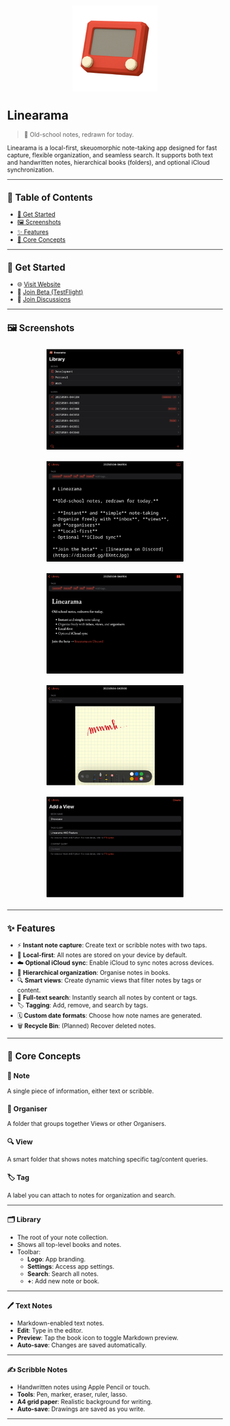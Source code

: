 <p align="center">
  <img src="assets/logo.png" width="200" align="center"/>
</p>

# Linearama

> 📝 Old-school notes, redrawn for today.

Linearama is a local-first, skeuomorphic note-taking app designed for fast capture, flexible organization, and seamless search. It supports both text and handwritten notes, hierarchical books (folders), and optional iCloud synchronization.

---

## 🧭 Table of Contents

- [🚀 Get Started](#-get-started)
- [🖼️ Screenshots](#️-screenshots)
- [✨ Features](#-features)
- [🧱 Core Concepts](#-core-concepts)

---

## 🚀 Get Started

- 🌐 [Visit Website](https://linearama.app)
- 📱 [Join Beta (TestFlight)](https://testflight.apple.com/join/KSsARdDa)
- 💬 [Join Discussions](https://github.com/linearama/linearama/discussions)

---

## 🖼️ Screenshots

<div align="center">
  <img src="assets/library.png" alt="Library" width="320" style="margin:12px"/>
  <img src="assets/text.png" alt="Markdown" width="320" style="margin:12px"/>
  <img src="assets/text_preview.png" alt="Markdown Preview" width="320" style="margin:12px"/>
  <img src="assets/scribble.png" alt="Scribble" width="320" style="margin:12px"/>
  <img src="assets/view.png" alt="View" width="320" style="margin:12px"/>
</div>

---

## ✨ Features

- ⚡ **Instant note capture**: Create text or scribble notes with two taps.
- 💾 **Local-first**: All notes are stored on your device by default.
- ☁️ **Optional iCloud sync**: Enable iCloud to sync notes across devices.
- 📁 **Hierarchical organization**: Organise notes in books.
- 🔍 **Smart views**: Create dynamic views that filter notes by tags or content.
- 🧠 **Full-text search**: Instantly search all notes by content or tags.
- 🏷️ **Tagging**: Add, remove, and search by tags.
- 🗓️ **Custom date formats**: Choose how note names are generated.
- 🗑️ **Recycle Bin**: (Planned) Recover deleted notes.

---

## 🧱 Core Concepts

### 📝 Note
A single piece of information, either text or scribble.

### 📁 Organiser
A folder that groups together Views or other Organisers.

### 🔍 View
A smart folder that shows notes matching specific tag/content queries.

### 🏷️ Tag
A label you can attach to notes for organization and search.

---

### 🗂️ Library

- The root of your note collection.
- Shows all top-level books and notes.
- Toolbar:
  - **Logo**: App branding.
  - **Settings**: Access app settings.
  - **Search**: Search all notes.
  - **+**: Add new note or book.

---

### 🖊️ Text Notes

- Markdown-enabled text notes.
- **Edit**: Type in the editor.
- **Preview**: Tap the book icon to toggle Markdown preview.
- **Auto-save**: Changes are saved automatically.

---

### ✍️ Scribble Notes

- Handwritten notes using Apple Pencil or touch.
- **Tools**: Pen, marker, eraser, ruler, lasso.
- **A4 grid paper**: Realistic background for writing.
- **Auto-save**: Drawings are saved as you write.

---
